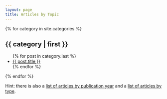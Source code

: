 ```yaml
---
layout: page
title: Articles by Topic
---
```



{% for category in site.categories %}
 <h2 id="{{ category | first }}-ref">{{ category | first }}</h2>
  <ul>     
  {% for post in category.last %}
   <li><a href="{{ post.url }}" title="{{ post.description }}">
   {{ post.title }}</a></li>
  {% endfor %}
  </ul>
{% endfor %}

Hint: there is also a [list of articles by publication year](./blog) and a
[list of articles by type](./blog_tag).
